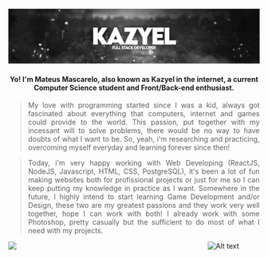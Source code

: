  
![Header](banner.png "Header")

<h4 align="center"> Yo! I'm Mateus Mascarelo, also known as Kazyel in the internet, a current Computer Science student and Front/Back-end enthusiast.</h1>

> <p align="justify">My love with programming started since I was a kid, always got fascinated about everything that computers, internet and games could provide to the world. This passion, put together with my incessant will to solve problems, there would be no way to have doubts of what I want to be. So, yeah, i'm researching and practicing, overcoming myself everyday and learning forever since then!</p>

> <p align="justify">Today, i'm very happy working with Web Developing (ReactJS, NodeJS, Javascript, HTML, CSS, PostgreSQL), it's been a lot of fun making websites both for profissional projects or just for me so I can keep putting my knowledge in practice as I want. Somewhere in the future, I highly intend to start learning Game Development and/or Design, these two are my greatest passions and they work very well together, hope I can work with both! I already work with some Photoshop, pretty casually but the sufficient to do most of what I need with my projects. </p>

![Alt text](https://spotify-recently-played-readme.vercel.app/api?user=uvftxlhokjash9j9ab2rsgwt8&count=2)<img align="left" src = "https://github-readme-streak-stats.herokuapp.com?user=Kazyel&theme=dark&hide_border=true" width = 400>
